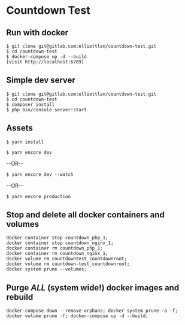 # Countdown Test

## Run with docker
```
$ git clone git@gitlab.com:elliottlan/countdown-test.git
$ cd countdown-test
$ docker-compose up -d --build
[visit http://localhost:6789]
```

## Simple dev server
```
$ git clone git@gitlab.com:elliottlan/countdown-test.git
$ cd countdown-test
$ composer install
$ php bin/console server:start
```

## Assets
```
$ yarn install
```
```
$ yarn encore dev
```
--OR--
```
$ yarn encore dev --watch
```
--OR--
```
$ yarn encore production
```

## Stop and delete all docker containers and volumes
```
docker container stop countdown_php_1;
docker container stop countdown_nginx_1;
docker container rm countdown_php_1;
docker container rm countdown_nginx_1;
docker volume rm countdowntest_countdownroot;
docker volume rm countdown-test_countdownroot;
docker system prune --volumes;
```

## Purge *ALL* (system wide!) docker images and rebuild

```
docker-compose down --remove-orphans; docker system prune -a -f; docker volume prune -f; docker-compose up -d --build;
```